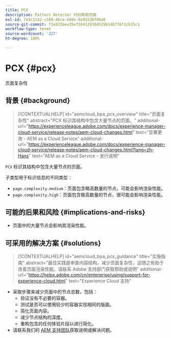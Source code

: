 ```yaml
---
title: PCX
description: Pattern Detector 代码帮助页面
exl-id: 7e3c1142-c349-4bce-b8de-8e91528f80a0
source-git-commit: f1e833bea35ef3b412936d529b14bff6f1cb35c1
workflow-type: tm+mt
source-wordcount: '227'
ht-degree: 100%

---
```


# PCX {#pcx}

页面复杂性

## 背景 {#background}

>[!CONTEXTUALHELP]
>id="aemcloud_bpa_pcx_overview"
>title="页面复杂性"
>abstract="PCX 标识其结构中包含大量节点的页面。"
>additional-url="https://experienceleague.adobe.com/docs/experience-manager-cloud-service/release-notes/aem-cloud-changes.html" text="显著更改 - AEM as a Cloud Service"
>additional-url="https://experienceleague.adobe.com/docs/experience-manager-cloud-service/release-notes/aem-cloud-changes.html?lang=zh-Hans" text="AEM as a Cloud Service - 发行说明"

`PCX` 标识其结构中包含大量节点的页面。

子类型用于标识信息的不同类型：

* `page.complexity.medium`：页面包含略高数量的节点，可能会影响渲染性能。
* `page.complexity.high`：页面包含极高数量的节点，很可能会影响渲染性能。

## 可能的后果和风险 {#implications-and-risks}

* 页面中的大量节点会影响其渲染性能。

## 可采用的解决方案 {#solutions}

>[!CONTEXTUALHELP]
>id="aemcloud_bpa_pcx_guidance"
>title="实施指南"
>abstract="最佳实践是审查内容结构，减少页面复杂性，这随之有助于改善页面渲染性能。请联系 Adobe 支持部门获取帮助或说明"
>additional-url="https://helpx.adobe.com/cn/enterprise/using/support-for-experience-cloud.html" text="Experience Cloud 支持"

* 采取步骤来减少页面中的节点总数，包括：
   * 验证没有不必要的容器。
   * 测试是否可以使用较少的容器实现相同的版面。
   * 简化页面内容。
   * 减少节点结构的深度。
   * 重构包含的任何体验片段以进行简化。
* 请联系我们的 [AEM 支持团队](https://helpx.adobe.com/cn/enterprise/using/support-for-experience-cloud.html)获取说明或解决问题。
